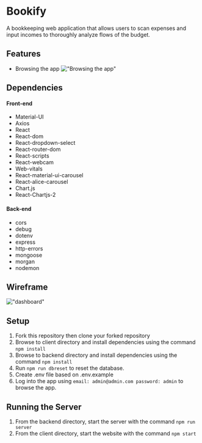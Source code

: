# Bookify

A bookkeeping web application that allows users to scan expenses and input incomes to thoroughly analyze flows of the budget.

## Features
- Browsing the app 
!["Browsing the app"](https://github.com/08jhs05/Bookify/blob/main/docs/bookify_browser.gif "Web application browser")

## Dependencies

#### Front-end
- Material-UI
- Axios
- React
- React-dom
- React-dropdown-select
- React-router-dom
- React-scripts
- React-webcam
- Web-vitals
- React-material-ui-carousel
- React-alice-carousel
- Chart.js
- React-Chartjs-2

#### Back-end
- cors
- debug
- dotenv
- express
- http-errors
- mongoose
- morgan
- nodemon

## Wireframe
!["dashboard"](https://github.com/08jhs05/DonDonDon/blob/feature/sidebar/docs/dashboard-wireframe.png)

## Setup
1. Fork this repository then clone your forked repository
2. Browse to client directory and install dependencies using the command `npm install`
3. Browse to backend directory and install dependencies using the command `npm install`
4. Run `npm run dbreset` to reset the database.
5. Create .env file based on .env.example
6. Log into the app using `email: admin@admin.com password: admin` to browse the app.

## Running the Server
1. From the backend directory, start the server with the command `npm run server`
2. From the client directory, start the website with the command `npm start`
